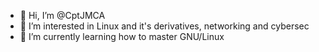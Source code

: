 - 👋 Hi, I’m @CptJMCA
- 👀 I’m interested in Linux and it's derivatives, networking and cybersec
- 🌱 I’m currently learning how to master GNU/Linux

<!---
CptJMCA/CptJMCA is a ✨ special ✨ repository because its `README.md` (this file) appears on your GitHub profile.
You can click the Preview link to take a look at your changes.
--->
